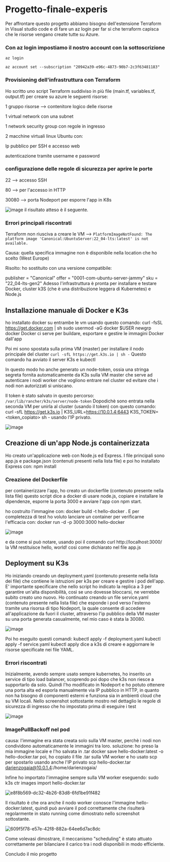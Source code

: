 # Progetto-finale-experis
Per affrontare questo progetto abbiamo bisogno dell'estensione Terraform in Visual studio code e di fare un az login per far si che terraform capisca che le risorse vengano create tutte su Azure.

### Con az login impostiamo il nostro account con la sottoscrizione
```az login```

```az account set --subscription "20942a39-e96c-4873-90b7-2c3f63481183"```

### Provisioning dell'infrastruttura con Terraform
Ho scritto uno script Terraform suddiviso in più file (main.tf, variables.tf, output.tf) per creare su azure le seguenti risorse:

1 gruppo risorse --> contenitore logico delle risorse

1 virtual network con una subnet

1 network security group con regole in ingresso

2 macchine virtuali linux Ubuntu con:

Ip pubblico per SSH e accesso web

autenticazione tramite username e password

### configurazione delle regole di sicurezza per aprire le porte
22 --> accesso SSH

80 --> per l'accesso in HTTP

30080 --> porta Nodeport per esporre l'app in K8s 

![image](https://github.com/user-attachments/assets/81893a37-2a5c-45c5-881a-5b541c775fae)
il risultato atteso è il seguente.
### Errori principali riscontrati 
Terraform non riusciva a creare le VM --> ```PlatformImageNotFound: The platform image 'Canonical:UbuntuServer:22_04-lts:latest' is not available.```

Causa: quella specifica immagine non è disponibile nella location che ho scelto (West Europe)

Risolto: ho sostituito con una versione compatibile:

publisher = "Canonical"
offer     = "0001-com-ubuntu-server-jammy"
sku       = "22_04-lts-gen2"
Adesso l'infrastruttura è pronta per installare e testare Docker, cluster k3S (che è una distribuzione leggera di Kubernetes) e Node.js

## Installazione manuale di Docker e K3s
ho installato docker su entrambe le vm usando questo comando:
curl -fsSL https://get.docker.com | sh
sudo usermod -aG docker $USER
newgrp docker
Docker ci serve per buildare, esportare e gestire le immagini Docker dall'app 

Poi mi sono spostata sulla prima VM (master) per installare il nodo principale del cluster
```curl -sfL https://get.k3s.io | sh -```
Questo comando ha avviato il server K3s e kubectl

In questo modo ho anche generato un node-token, ossia una stringa segreta fornita automaticamente da K3s sulla VM master 
che serve ad autenticare i nodi worker che vogliono entrare nel cluster ed evitare che i nodi non autorizzati si uniscano.

Il token è stato salvato in questo percorso: ```/var/lib/rancher/k3s/server/node-token```
Dopodichè sono entrata nella seconda VM per unirla al cluster (usando il token) con questo comando: curl -sfL https://get.k3s.io | K3S_URL=https://10.0.1.4:6443 K3S_TOKEN=<token_copiato> sh -
usando l'IP privato.

![image](https://github.com/user-attachments/assets/186d0d7d-abd6-4d49-94be-ca1c58068434)


## Creazione di un'app Node.js containerizzata
Ho creato un'applicazione web con Node.js ed Express. I file principali sono app.js e package.json (contenuti presenti nella lista file)
e poi ho installato Express con: npm install

### Creazione del Dockerfile
per containerizzare l'app, ho creato un dockerfile (contenuto presente nella lista file) 
questo script dice a docker di usare node.js, copiare e installare le dipendenze, esporre la porta 3000 e avviare l'app con npm start.

ho costruito l'immagine con: docker build -t hello-docker .
E per completezza di test ho voluto lanciare un container per verificarne l'efficacia con: docker run -d -p 3000:3000 hello-docker

![image](https://github.com/user-attachments/assets/deaa1cd0-e281-4a46-bde2-49bd38768e06)

e da come si può notare, usando poi il comando curl http://localhost:3000/
la VM restituisce hello, world! così come dichiarato nel file app.js

## Deployment su K3s
Ho iniziando creando un deployment.yaml (contenuto presente nella lista dei file) che contiene le istruzioni per
k3s per creare e gestire i pod dell'app. 
E' importante specificare che nello script ho indicato la replica a 3 per garantire un'alta disponibilità, così se uno
dovesse bloccarsi, ne verrebbe subito creato uno nuovo.
Ho continuato creando un file service.yaml (contenuto presente nella lista file) che esponde i pod verso l'esterno tramite
una risorsa di tipo Nodeport, la quale consente di accedere all'applicazione da fuori il cluster, attraverso l'ip pubblico della 
VM master su una porta generata casualmente, nel mio caso è stata la 30080. 

![image](https://github.com/user-attachments/assets/a66a44ea-d6c2-4892-b558-c505163a38d9)

Poi ho eseguito questi comandi: kubectl apply -f deployment.yaml
kubectl apply -f service.yaml
kubectl apply dice a k3s di creare e aggiornare le risorse specificate nei file YAML.

### Errori riscontrati 
Inizialmente, avendo sempre usato sempre kubernetes, ho inserito un service di tipo load balancer, scoprendo
poi dopo che k3s non riesce a supportarlo da solo. Quindi l'ho modificato in Nodeport e ho potuto ottenere una 
porta alta ed esporla manualmente via IP pubblico in HTTP, in quanto non ha bisogno di componenti esterni e funziona sia in
ambienti cloud che su VM locali.
Nello screenshot sottostante mostro nel dettaglio le regole di sicurezza di ingresso che ho impostato prima di eseguire i test

![image](https://github.com/user-attachments/assets/de7b190e-e3a9-4bc4-8e74-0e03c629b866)




### ImagePullBackoff nel pod
causa: l'immagine era stata creata solo sulla VM master, perchè i nodi non condividono automaticamente le immagini tra loro.
soluzione: ho preso la mia immagine locale e l'ho salvata in .tar
docker save hello-docker:latest -o hello-docker.tar
poi, ho copiato il file .tar sulla VM worker e ho usato scp per spostarlo usando anche l'IP privato
scp hello-docker.tar darienzogaia@10.0.1.4:/home/darienzogaia/

Infine ho importato l'immagine sempre sulla VM worker eseguendo:
sudo k3s ctr images import hello-docker.tar

![e8f8b569-dc32-4b26-83d8-6fd1be91f482](https://github.com/user-attachments/assets/7eb28f08-600b-47cd-8ed6-7d6db4614f98)

Il risultato è che ora anche il nodo worker conosce l'immagine hello-docker:latest, quindi può avviare il pod correttamente
che risulterà regolarmente in stato running come dimostrato nello screenshot sottostante.

![609f5f78-e57e-42f8-882a-64ee6d7ac8dc](https://github.com/user-attachments/assets/6e192821-4e45-4db4-96e4-7087c5915a65)

Come volevasi dimostrare, il meccanismo "scheduling" è stato attuato correttamente per bilanciare il carico tra i nodi disponibili in modo efficiente.

Concludo il mio progetto 














